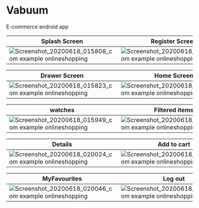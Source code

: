 # Vabuum
E-commerce android app

| Splash Screen  | Register Screen | Login Screen
|  ------------- |  ------------- | -------------
| ![Screenshot_20200618_015808_com example onlineshopping](https://user-images.githubusercontent.com/50178221/84964919-beae3300-b10d-11ea-97ce-b911547f05ac.jpg)  | ![Screenshot_20200618_030603_com example onlineshopping](https://user-images.githubusercontent.com/50178221/84966076-d63aeb00-b110-11ea-95dc-69c2a9f46859.jpg) | ![Screenshot_20200618_030601_com example onlineshopping](https://user-images.githubusercontent.com/50178221/84966139-07b3b680-b111-11ea-9cef-7b5b1d55a2a0.jpg)

| Drawer Screen  | Home Screen | Profile Screen
|  ------------- |  ------------- | -------------
| ![Screenshot_20200618_015823_com example onlineshopping](https://user-images.githubusercontent.com/50178221/84966184-26b24880-b111-11ea-81cf-9f5388c7e4ae.jpg) | ![Screenshot_20200618_015819_com example onlineshopping](https://user-images.githubusercontent.com/50178221/84966220-40539000-b111-11ea-8d2c-532ff9cf766a.jpg) | ![Screenshot_20200618_015914_com example onlineshopping](https://user-images.githubusercontent.com/50178221/84966230-477a9e00-b111-11ea-9a15-b2fa8e4650d2.jpg)

| watches  | Filtered items | phones
|  ------------- |  ------------- | -------------
| ![Screenshot_20200618_015949_com example onlineshopping](https://user-images.githubusercontent.com/50178221/84966333-97596500-b111-11ea-9d11-8b9060f0446e.jpg) | ![Screenshot_20200618_015932_com example onlineshopping](https://user-images.githubusercontent.com/50178221/84966371-ac35f880-b111-11ea-8484-9863a8d1c558.jpg) | ![Screenshot_20200618_015958_com example onlineshopping](https://user-images.githubusercontent.com/50178221/84966392-bb1cab00-b111-11ea-9c7e-51c9e88cf379.jpg)

| Details  | Add to cart | My Cart
|  ------------- |  ------------- | -------------
| ![Screenshot_20200618_020024_com example onlineshopping](https://user-images.githubusercontent.com/50178221/84966430-d4bdf280-b111-11ea-9cf2-b2a5a001b0f0.jpg) | ![Screenshot_20200618_020028_com example onlineshopping](https://user-images.githubusercontent.com/50178221/84966460-e2737800-b111-11ea-9e61-b8e0dc1a1d6e.jpg) | ![Screenshot_20200618_020041_com example onlineshopping](https://user-images.githubusercontent.com/50178221/84966497-f5864800-b111-11ea-8744-3fbba623b4b8.jpg)

| MyFavourites  | Log out 
|  ------------- |  ------------- 
| ![Screenshot_20200618_020046_com example onlineshopping](https://user-images.githubusercontent.com/50178221/84966515-046cfa80-b112-11ea-9195-66c1db6b2f7f.jpg) | ![Screenshot_20200618_020057_com example onlineshopping](https://user-images.githubusercontent.com/50178221/84966553-18186100-b112-11ea-808d-9219f62a4c0f.jpg) 


 
